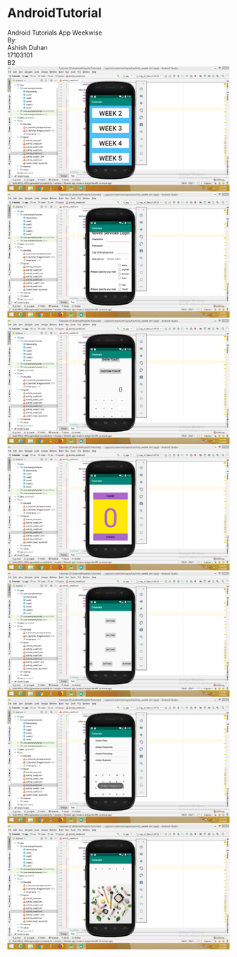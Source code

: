# AndroidTutorial
Android Tutorials App Weekwise <br/>
By: <br/>
Ashish Duhan<br/>
17103101 <br/>
B2<br/>
![alt text](https://github.com/aduhan1002/AndroidTutorial/blob/master/screenshots/Screenshot%20(27).png)<br/>
![alt text](https://github.com/aduhan1002/AndroidTutorial/blob/master/screenshots/Screenshot%20(28).png)<br/>
![alt text](https://github.com/aduhan1002/AndroidTutorial/blob/master/screenshots/Screenshot%20(29).png)<br/>
![alt text](https://github.com/aduhan1002/AndroidTutorial/blob/master/screenshots/Screenshot%20(30).png)<br/>
![alt text](https://github.com/aduhan1002/AndroidTutorial/blob/master/screenshots/Screenshot%20(31).png)<br/>
![alt text](https://github.com/aduhan1002/AndroidTutorial/blob/master/screenshots/Screenshot%20(32).png)<br/>
![alt text](https://github.com/aduhan1002/AndroidTutorial/blob/master/screenshots/Screenshot%20(33).png)<br/>
